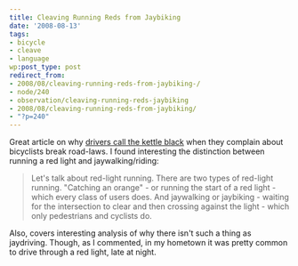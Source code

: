 ```yaml
---
title: Cleaving Running Reds from Jaybiking
date: '2008-08-13'
tags:
- bicycle
- cleave
- language
wp:post_type: post
redirect_from:
- 2008/08/cleaving-running-reds-from-jaybiking-/
- node/240
- observation/cleaving-running-reds-jaybiking
- 2008/08/cleaving-running-reds-from-jaybiking/
- "?p=240"
---
```


Great article on why [drivers call the kettle black](http://www.thewashcycle.com/2008/07/the-myth-of-the.html?cid=126259538#comment-126259538) when they complain about bicyclists break road-laws. I found interesting the distinction between running a red light and jaywalking/riding:

>

> Let's talk about red-light running. There are two types of red-light running. "Catching an orange" - or running the start of a red light - which every class of users does. And jaywalking or jaybiking - waiting for the intersection to clear and then crossing against the light - which only pedestrians and cyclists do.

Also, covers interesting analysis of why there isn't such a thing as jaydriving. Though, as I commented, in my hometown it was pretty common to drive through a red light, late at night.
